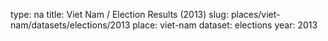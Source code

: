 type: na
title: Viet Nam / Election Results (2013)
slug: places/viet-nam/datasets/elections/2013
place: viet-nam
dataset: elections
year: 2013
